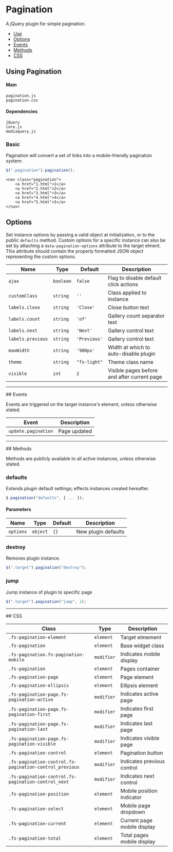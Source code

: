 # Pagination

A jQuery plugin for simple pagination.

<!-- HEADER END -->

<!-- NAV START -->

* [Use](#use)
* [Options](#options)
* [Events](#events)
* [Methods](#methods)
* [CSS](#css)

<!-- NAV END -->

<!-- DEMO BUTTON -->

## <a name="use"></a> Using Pagination


#### Main

```markup
pagination.js
pagination.css
```


#### Dependencies

```markup
jQuery
core.js
mediaquery.js
```

### Basic

Pagination will convert a set of links into a mobile-friendly pagination system:

```javascript
$(".pagination").pagination();
```

```markup
<nav class="pagination">
	<a href="1.html">1</a>
	<a href="2.html">2</a>
	<a href="3.html">3</a>
	<a href="4.html">4</a>
	<a href="5.html">5</a>
</nav>
```



## <a name="options"></a> Options

Set instance options by passing a valid object at initialization, or to the public `defaults` method. Custom options for a specific instance can also be set by attaching a `data-pagination-options` attribute to the target elment. This attribute should contain the properly formatted JSON object representing the custom options.

| Name | Type | Default | Description |
| --- | --- | --- | --- |
| `ajax` | `boolean` | `false` | Flag to disable default click actions |
| `customClass` | `string` | `''` | Class applied to instance |
| `labels.close` | `string` | `'Close'` | Close button text |
| `labels.count` | `string` | `'of'` | Gallery count separator text |
| `labels.next` | `string` | `'Next'` | Gallery control text |
| `labels.previous` | `string` | `'Previous'` | Gallery control text |
| `maxWidth` | `string` | `'980px'` | Width at which to auto-disable plugin |
| `theme` | `string` | `"fs-light"` | Theme class name |
| `visible` | `int` | `2` | Visible pages before and after current page |

<hr>
## <a name="events"></a> Events

Events are triggered on the target instance's element, unless otherwise stated.

| Event | Description |
| --- | --- |
| `update.pagination` | Page updated |

<hr>
## <a name="methods"></a> Methods

Methods are publicly available to all active instances, unless otherwise stated.

### defaults

Extends plugin default settings; effects instances created hereafter.

```javascript
$.pagination("defaults", { ... });
```

#### Parameters

| Name | Type | Default | Description |
| --- | --- | --- | --- |
| `options` | `object` | `{}` | New plugin defaults |

### destroy

Removes plugin instance.

```javascript
$(".target").pagination("destroy");
```

### jump

Jump instance of plugin to specific page

```javascript
$(".target").pagination("jump", 1);
```

<hr>
## <a name="css"></a> CSS

| Class | Type | Description |
| --- | --- | --- |
| `.fs-pagination-element` | `element` | Target elmement |
| `.fs-pagination` | `element` | Base widget class |
| `.fs-pagination.fs-pagination-mobile` | `modifier` | Indicates mobile display |
| `.fs-pagination` | `element` | Pages container |
| `.fs-pagination-page` | `element` | Page element |
| `.fs-pagination-ellipsis` | `element` | Ellipsis element |
| `.fs-pagination-page.fs-pagination-active` | `modifier` | Indicates active page |
| `.fs-pagination-page.fs-pagination-first` | `modifier` | Indicates first page |
| `.fs-pagination-page.fs-pagination-last` | `modifier` | Indicates last page |
| `.fs-pagination-page.fs-pagination-visible` | `modifier` | Indicates visible page |
| `.fs-pagination-control` | `element` | Pagination button |
| `.fs-pagination-control.fs-pagination-control_previous` | `modifier` | Indicates previous control |
| `.fs-pagination-control.fs-pagination-control_next` | `modifier` | Indicates next control |
| `.fs-pagination-position` | `element` | Mobile position indicator |
| `.fs-pagination-select` | `element` | Mobile page dropdown |
| `.fs-pagination-current` | `element` | Current page mobile display |
| `.fs-pagination-total` | `element` | Total pages mobile display |


